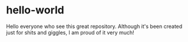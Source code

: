 # hello-world
Hello everyone who see this great repository. Although it's been created just for shits and giggles, I am proud of it very much!

